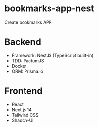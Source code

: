 # bookmarks-app-nest
Create bookmarks APP

# Backend
- Framework: NestJS (TypeScript built-in)
- TDD: PactumJS
- Docker
- ORM: Prisma.io

# Frontend
- React
- Next.js 14
- Tailwind CSS
- Shadcn-UI

